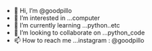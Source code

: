 - 👋 Hi, I’m @goodpillo
- 👀 I’m interested in ...computer
- 🌱 I’m currently learning ...python..etc
- 💞️ I’m looking to collaborate on ...python_code
- 📫 How to reach me ...instagram : @goodpillo

<!---
goodpillo/goodpillo is a ✨ special ✨ repository because its `README.md` (this file) appears on your GitHub profile.
You can click the Preview link to take a look at your changes.
--->
